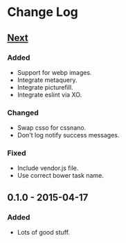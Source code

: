 # Change Log

## [Next][next] 

### Added
- Support for webp images.
- Integrate metaquery.
- Integrate picturefill.
- Integrate eslint via XO.

### Changed
- Swap csso for cssnano.
- Don't log notify success messages.

### Fixed
- Include vendor.js file.
- Use correct bower task name.

## 0.1.0 - 2015-04-17

### Added
- Lots of good stuff.

[next]: https://github.com/thasmo/gulp.boilerplate/compare/v0.1.0...HEAD
